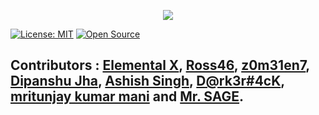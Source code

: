<p align="center"><img src="https://github.com/secarmy/resources/blob/master/logo.png?raw=true" /></p>

[![License: MIT](https://img.shields.io/badge/License-MIT-yellow.svg)](https://opensource.org/licenses/MIT)
[![Open Source](https://badges.frapsoft.com/os/v1/open-source.png?v=103)](https://github.com/secarmy)


## Contributors : [Elemental X](https://github.com/xelemental), [Ross46](https://github.com/Ross46), [z0m31en7](https://github.com/z0m31en7), [Dipanshu Jha](https://github.com/dipanshujha), [Ashish Singh](https://github.com/Logan-47), [D@rk3r#4cK](https://github.com/Darkerhack), [mritunjay kumar mani](https://github.com/mritunjay7497) and [Mr. SAGE](https://github.com/thehackingsage).
